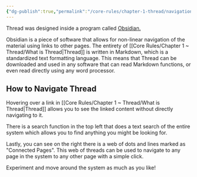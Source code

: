 ```yaml
---
{"dg-publish":true,"permalink":"/core-rules/chapter-1-thread/navigation/"}
---
```


Thread was designed inside a program called [Obsidian.](https://obsidian.md/)

Obsidian is a piece of software that allows for non-linear navigation of the material using links to other pages. The entirety of [[Core Rules/Chapter 1 ~ Thread/What is Thread\|Thread]] is written in Markdown, which is a standardized text formatting language. This means that Thread can be downloaded and used in any software that can read Markdown functions, or even read directly using any word processor.
## How to Navigate Thread
Hovering over a link in [[Core Rules/Chapter 1 ~ Thread/What is Thread\|Thread]] allows you to see the linked content without directly navigating to it.

There is a search function in the top left that does a text search of the entire system which allows you to find anything you might be looking for.

Lastly, you can see on the right there is a web of dots and lines marked as "Connected Pages". This web of threads can be used to navigate to any page in the system to any other page with a simple click.

Experiment and move around the system as much as you like!